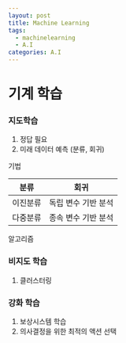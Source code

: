 ```yaml
---
layout: post
title: Machine Learning
tags: 
  - machinelearning
  - A.I
categories: A.I
---
```


# 기계 학습

### 지도학습
1. 정답 필요
2. 미래 데이터 예측 (분류, 회귀)

기법

|분류               |회귀                |
|---                |---                |
|이진분류           |독립 변수 기반 분석  |
|다중분류           |종속 변수 기반 분석  |


알고리즘


### 비지도 학습
1. 클러스터링

### 강화 학습
1. 보상시스템 학습
2. 의사결정을 위한 최적의 액션 선택
